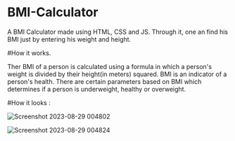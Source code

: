 # BMI-Calculator

A BMI Calculator made using HTML, CSS and JS. Through it, one an find his BMI just by entering his weight and height.

#How it works.

Ther BMI of a person is calculated using a formula in which a person's weight is divided by their height(in meters) squared. BMI is an indicator of a person's health. There are certain parameters based on BMI which determines if a person is underweight, healthy or overweight.



#How it looks : 

![Screenshot 2023-08-29 004802](https://github.com/Ricobyter/BMI-Calculator/assets/133672383/ae8ac5a2-7852-43fc-90b8-2621cc0885d2)

![Screenshot 2023-08-29 004824](https://github.com/Ricobyter/BMI-Calculator/assets/133672383/7b08b3fe-13db-4351-a77d-12e19ecc3081)
